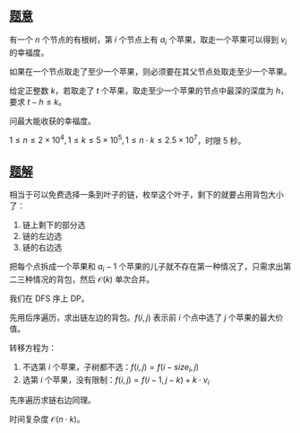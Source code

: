 ## [题意](https://www.luogu.com.cn/problem/P3780)
有一个 $n$ 个节点的有根树，第 $i$ 个节点上有 $a_i$ 个苹果，取走一个苹果可以得到 $v_i$ 的幸福度。

如果在一个节点取走了至少一个苹果，则必须要在其父节点处取走至少一个苹果。

给定正整数 $k$，若取走了 $t$ 个苹果，取走至少一个苹果的节点中最深的深度为 $h$，要求 $t - h \leq k$。

问最大能收获的幸福度。

$1 \leq n \leq 2 \times 10^4, 1 \leq k \leq 5 \times 10^5, 1 \leq n \cdot k \leq 2.5 \times 10^7$，时限 $5$ 秒。

## [题解]()
相当于可以免费选择一条到叶子的链，枚举这个叶子，剩下的就要占用背包大小了：
1. 链上剩下的部分选
2. 链的左边选
3. 链的右边选

把每个点拆成一个苹果和 $a_i − 1$ 个苹果的儿子就不存在第一种情况了，只需求出第二三种情况的背包，然后 $\mathcal O(k)$ 单次合并。

我们在 DFS 序上 DP。

先用后序遍历，求出链左边的背包。$f\left(i,j\right)$ 表示前 $i$ 个点中选了 $j$ 个苹果的最大价值。

转移方程为：
1. 不选第 $i$ 个苹果，子树都不选：$f\left(i,j\right) = f\left(i - size_i, j\right)$
2. 选第 $i$ 个苹果，没有限制：$f\left(i,j\right) = f\left(i - 1, j - k\right) + k \cdot v_i$

先序遍历求链右边同理。

时间复杂度 $\mathcal O\left(n \cdot k\right)$。